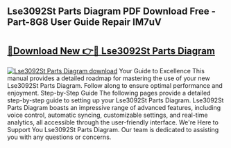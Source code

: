 ## Lse3092St Parts Diagram PDF Download Free - Part-8G8 User Guide Repair IM7uV

# <h2><a href="http://dfmwht.blite.top/?on=Lse3092St+Parts+Diagram">🔗Download New 👉🔴 Lse3092St Parts Diagram</a></h2>

[![Lse3092St Parts Diagram download](https://i.imgur.com/lujVjoI.png)](http://dfmwht.blite.top/?on=Lse3092St+Parts+Diagram)
Your Guide to Excellence This manual provides a detailed roadmap for mastering the use of your new Lse3092St Parts Diagram. Follow along to ensure optimal performance and enjoyment. Step-by-Step Guide The following pages provide a detailed step-by-step guide to setting up your Lse3092St Parts Diagram. Lse3092St Parts Diagram boasts an impressive range of advanced features, including voice control, automatic syncing, customizable settings, and real-time analytics, all accessible through the user-friendly interface. We're Here to Support You Lse3092St Parts Diagram. Our team is dedicated to assisting you with any questions or concerns.
